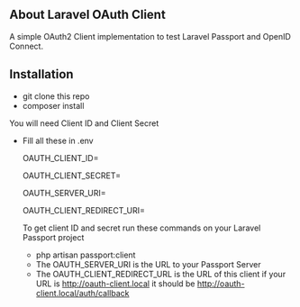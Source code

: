 ## About Laravel OAuth Client

A simple OAuth2 Client implementation to test Laravel Passport and OpenID Connect.

## Installation

- git clone this repo
- composer install

You will need Client ID and Client Secret
- Fill all these in .env
  
  OAUTH_CLIENT_ID=
  
  OAUTH_CLIENT_SECRET=
  
  OAUTH_SERVER_URI=
  
  OAUTH_CLIENT_REDIRECT_URI=

  To get client ID and secret run these commands on your Laravel Passport project
    - php artisan passport:client
    - The OAUTH_SERVER_URI is the URL to your Passport Server
    - The OAUTH_CLIENT_REDIRECT_URL is the URL of this client if your URL is http://oauth-client.local it should be http://oauth-client.local/auth/callback

    
